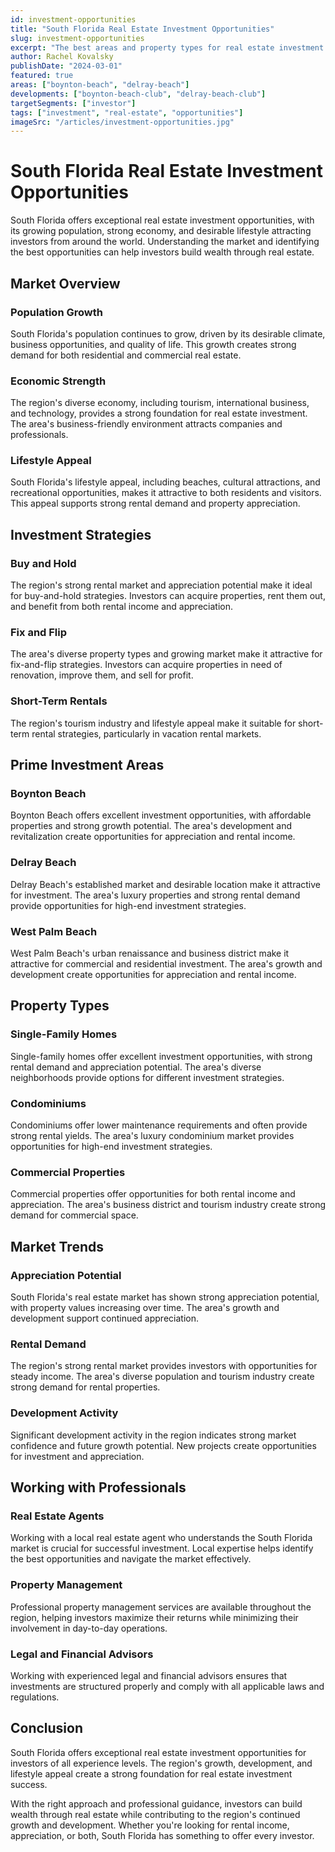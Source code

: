 ```yaml
---
id: investment-opportunities
title: "South Florida Real Estate Investment Opportunities"
slug: investment-opportunities
excerpt: "The best areas and property types for real estate investment in South Florida."
author: Rachel Kovalsky
publishDate: "2024-03-01"
featured: true
areas: ["boynton-beach", "delray-beach"]
developments: ["boynton-beach-club", "delray-beach-club"]
targetSegments: ["investor"]
tags: ["investment", "real-estate", "opportunities"]
imageSrc: "/articles/investment-opportunities.jpg"
---
```


# South Florida Real Estate Investment Opportunities

South Florida offers exceptional real estate investment opportunities, with its growing population, strong economy, and desirable lifestyle attracting investors from around the world. Understanding the market and identifying the best opportunities can help investors build wealth through real estate.

## Market Overview

### Population Growth
South Florida's population continues to grow, driven by its desirable climate, business opportunities, and quality of life. This growth creates strong demand for both residential and commercial real estate.

### Economic Strength
The region's diverse economy, including tourism, international business, and technology, provides a strong foundation for real estate investment. The area's business-friendly environment attracts companies and professionals.

### Lifestyle Appeal
South Florida's lifestyle appeal, including beaches, cultural attractions, and recreational opportunities, makes it attractive to both residents and visitors. This appeal supports strong rental demand and property appreciation.

## Investment Strategies

### Buy and Hold
The region's strong rental market and appreciation potential make it ideal for buy-and-hold strategies. Investors can acquire properties, rent them out, and benefit from both rental income and appreciation.

### Fix and Flip
The area's diverse property types and growing market make it attractive for fix-and-flip strategies. Investors can acquire properties in need of renovation, improve them, and sell for profit.

### Short-Term Rentals
The region's tourism industry and lifestyle appeal make it suitable for short-term rental strategies, particularly in vacation rental markets.

## Prime Investment Areas

### Boynton Beach
Boynton Beach offers excellent investment opportunities, with affordable properties and strong growth potential. The area's development and revitalization create opportunities for appreciation and rental income.

### Delray Beach
Delray Beach's established market and desirable location make it attractive for investment. The area's luxury properties and strong rental demand provide opportunities for high-end investment strategies.

### West Palm Beach
West Palm Beach's urban renaissance and business district make it attractive for commercial and residential investment. The area's growth and development create opportunities for appreciation and rental income.

## Property Types

### Single-Family Homes
Single-family homes offer excellent investment opportunities, with strong rental demand and appreciation potential. The area's diverse neighborhoods provide options for different investment strategies.

### Condominiums
Condominiums offer lower maintenance requirements and often provide strong rental yields. The area's luxury condominium market provides opportunities for high-end investment strategies.

### Commercial Properties
Commercial properties offer opportunities for both rental income and appreciation. The area's business district and tourism industry create strong demand for commercial space.

## Market Trends

### Appreciation Potential
South Florida's real estate market has shown strong appreciation potential, with property values increasing over time. The area's growth and development support continued appreciation.

### Rental Demand
The region's strong rental market provides investors with opportunities for steady income. The area's diverse population and tourism industry create strong demand for rental properties.

### Development Activity
Significant development activity in the region indicates strong market confidence and future growth potential. New projects create opportunities for investment and appreciation.

## Working with Professionals

### Real Estate Agents
Working with a local real estate agent who understands the South Florida market is crucial for successful investment. Local expertise helps identify the best opportunities and navigate the market effectively.

### Property Management
Professional property management services are available throughout the region, helping investors maximize their returns while minimizing their involvement in day-to-day operations.

### Legal and Financial Advisors
Working with experienced legal and financial advisors ensures that investments are structured properly and comply with all applicable laws and regulations.

## Conclusion

South Florida offers exceptional real estate investment opportunities for investors of all experience levels. The region's growth, development, and lifestyle appeal create a strong foundation for real estate investment success.

With the right approach and professional guidance, investors can build wealth through real estate while contributing to the region's continued growth and development. Whether you're looking for rental income, appreciation, or both, South Florida has something to offer every investor.

